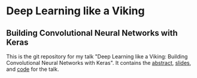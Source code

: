 # Deep Learning like a Viking
## Building Convolutional Neural Networks with Keras

This is the git repository for my talk "Deep Learning like a Viking: Building Convolutional Neural
Networks with Keras". It contains the [abstract](ABSTRAC.md), [slides](slides), and [code](code)
for the talk.
